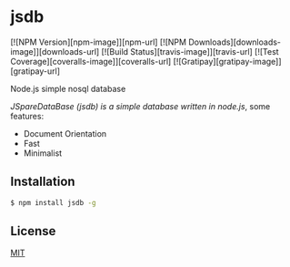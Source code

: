 # jsdb

[![NPM Version][npm-image]][npm-url]
[![NPM Downloads][downloads-image]][downloads-url]
[![Build Status][travis-image]][travis-url]
[![Test Coverage][coveralls-image]][coveralls-url]
[![Gratipay][gratipay-image]][gratipay-url]

Node.js simple nosql database

_JSpareDataBase (jsdb) is a simple database written in node.js_, some features:

* Document Orientation
* Fast
* Minimalist

 
## Installation

```sh
$ npm install jsdb -g
```

## License

[MIT](LICENSE)